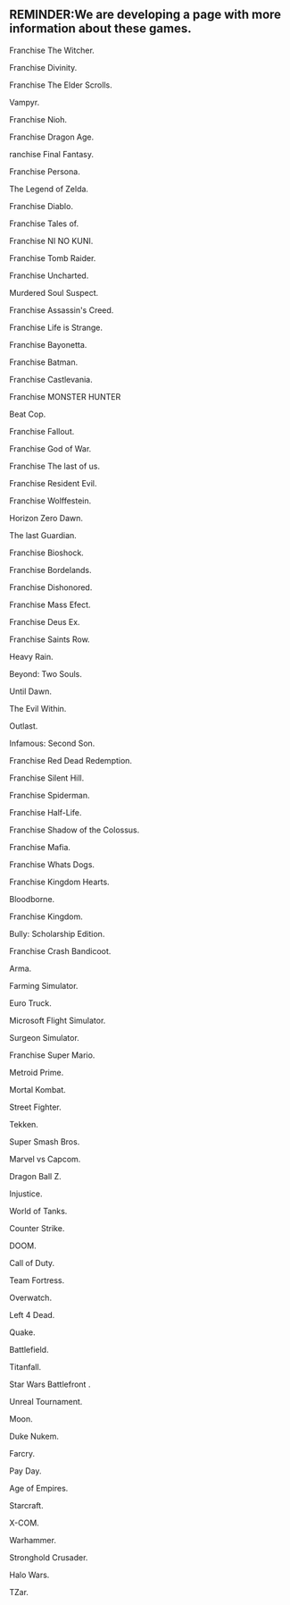 

## REMINDER:We are developing a page with more information about these games.

Franchise The Witcher.

Franchise Divinity.

Franchise The Elder Scrolls.

Vampyr.

Franchise Nioh.

Franchise Dragon Age.

ranchise Final Fantasy.

Franchise Persona.

The Legend of Zelda.

Franchise Diablo.

Franchise Tales of.

Franchise NI NO KUNI.

Franchise Tomb Raider.

Franchise Uncharted.

Murdered Soul Suspect.

Franchise Assassin's Creed.

Franchise Life is Strange.

Franchise Bayonetta.

Franchise Batman.

Franchise Castlevania.

Franchise MONSTER HUNTER

Beat Cop.

Franchise Fallout.

Franchise God of War.

Franchise The last of us.

Franchise Resident Evil.

Franchise Wolffestein.

Horizon Zero Dawn. 

The last Guardian.

Franchise Bioshock.

Franchise Bordelands.

Franchise Dishonored.

Franchise Mass Efect.

Franchise Deus Ex.

Franchise Saints Row.

Heavy Rain.

Beyond: Two Souls.

Until Dawn.

The Evil Within.

Outlast.

Infamous: Second Son.

Franchise Red Dead Redemption.

Franchise Silent Hill.

Franchise Spiderman.

Franchise Half-Life.

Franchise Shadow of the Colossus.

Franchise Mafia.

Franchise Whats Dogs.

Franchise Kingdom Hearts.

Bloodborne.

Franchise Kingdom.

Bully: Scholarship Edition.

Franchise Crash Bandicoot.

Arma.

Farming Simulator.

Euro Truck.

Microsoft Flight Simulator.

Surgeon Simulator.

Franchise Super Mario.

Metroid Prime.

Mortal Kombat.

Street Fighter.

Tekken.

Super Smash Bros.

Marvel vs Capcom.

Dragon Ball Z.

Injustice.

World of Tanks.

Counter Strike.

DOOM.

Call of Duty.

Team Fortress.

Overwatch.

Left 4 Dead.

Quake.

Battlefield.

Titanfall.

Star Wars Battlefront .

Unreal Tournament.

Moon.

Duke Nukem.

Farcry.

Pay Day.

Age of Empires.

Starcraft.

X-COM.

Warhammer.

Stronghold Crusader.

Halo Wars.

TZar.              













































































